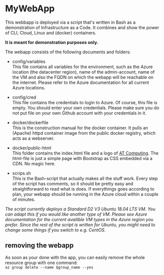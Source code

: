 # MyWebApp

This webbapp is deployed via a script that's written in Bash as a demonstration of Infrastructure as a Code. It combines and show the power of CLI, Cloud, Linux and (docker) containers.

**It is meant for demonstration purposes only.**

The webapp consists of the following documents and folders:
- config/variables\
This file contains all variables for the environment, such as the Azure location (the datacenter region), name of the admin-account, name of the VM and also the FQDN on which the webapp will be reachable on the internet. Please refer to the Azure documentation for all current Azure locations.

- config/cred\
This file contains the credentials to login to Azure. Of course, this file is empty. You should enter your own credentials. Please make sure you do not put file on your own Github account with your credentials in it.

- docker/dockerfile\
This is the construction manual for the docker container. It pulls an (Apache) httpd container image from the public docker registry, which acts as a webserver.

- docker/public-html\
This folder contains the index.html file and a logo of [AT Computing](https://atcomputing.nl). The html-file is just a simple page with Bootstrap as CSS embedded via a CDN. No magic here.

- scrips.sh\
This is the Bash-script that actually makes all the stuff work. Every step of the script has comments, so it should be pretty easy and straightforward to read what is does. If everythings goes according to plan, your webapp should be running in the Azure cloud within a couple of minutes.

*The script currently deploys a Standard D2 V3 Ubuntu 18.04 LTS VM. You can adapt this if you would like another type of VM. Please see Azure documentation for the current availible VM types in the Azure region you prefer. Since the rest of the script is written for Ubuntu, you might need to change some things if you switch to e.g. CentOS.*

## removing the webapp
As soon as your done with the app, you can easily remove the whole resource group with one command:\
`az group delete --name $group_name --yes`
